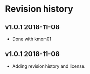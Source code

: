 Revision history
===================
v1.0.1 2018-11-08
----------------------
* Done with kmom01


v1.0.1 2018-11-08
----------------------
* Adding revision history and license.
